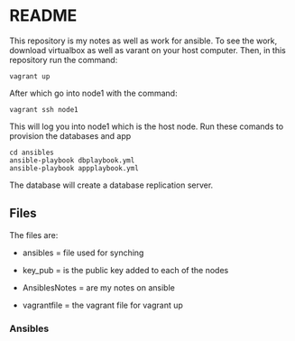 # README
This repository is my notes as well as work for ansible.
To see the work, download virtualbox as well as varant on your host computer. Then, in this repository run the command:
````
vagrant up
````
After which go into node1 with the command:
````
vagrant ssh node1
````
This will log you into node1 which is the host node.
Run these comands to provision the databases and app
````
cd ansibles
ansible-playbook dbplaybook.yml
ansible-playbook appplaybook.yml
````

The database will create a database replication server.
## Files
The files are:
- ansibles = file used for synching

- key_pub = is the public key added to each of the nodes
- AnsiblesNotes = are my notes on ansible
- vagrantfile = the vagrant file for vagrant up

### Ansibles
